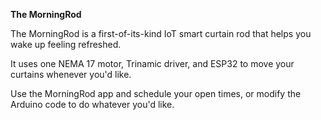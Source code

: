 <b>The MorningRod</b>

The MorningRod is a first-of-its-kind IoT smart curtain rod that helps you wake up feeling refreshed. 

It uses one NEMA 17 motor, Trinamic driver, and ESP32 to move your curtains whenever you'd like. 

Use the MorningRod app and schedule your open times, or modify the Arduino code to do whatever you'd like.
